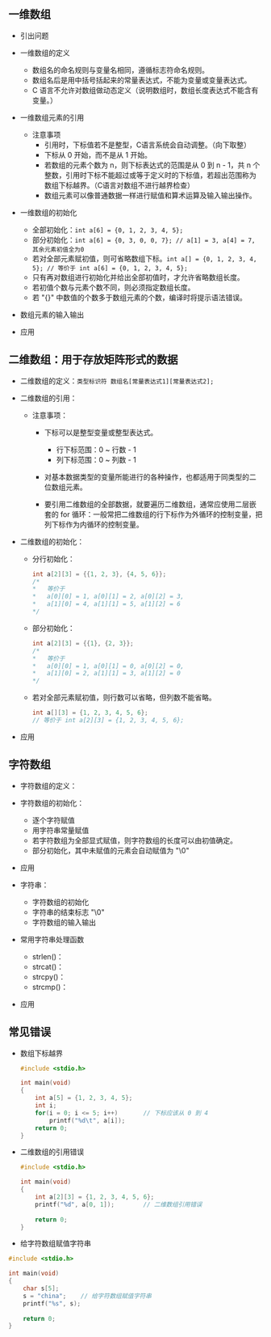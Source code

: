 ## 一维数组

- 引出问题
- 一维数组的定义
  - 数组名的命名规则与变量名相同，遵循标志符命名规则。
  - 数组名后是用中括号括起来的常量表达式，不能为变量或变量表达式。
  - C 语言不允许对数组做动态定义（说明数组时，数组长度表达式不能含有变量。）

- 一维数组元素的引用
  - 注意事项
    - 引用时，下标值若不是整型，C语言系统会自动调整。（向下取整）
    - 下标从 0 开始，而不是从 1 开始。
    - 若数组的元素个数为 n，则下标表达式的范围是从 0 到 n - 1，共 n 个整数，引用时下标不能超过或等于定义时的下标值，若超出范围称为数组下标越界。（C语言对数组不进行越界检查）
    - 数组元素可以像普通数据一样进行赋值和算术运算及输入输出操作。

- 一维数组的初始化
  - 全部初始化：`int a[6] = {0, 1, 2, 3, 4, 5};`
  - 部分初始化：`int a[6] = {0, 3, 0, 0, 7}; // a[1] = 3, a[4] = 7, 其余元素初值全为0  `
  - 若对全部元素赋初值，则可省略数组下标。`int a[] = {0, 1, 2, 3, 4, 5}; // 等价于 int a[6] = {0, 1, 2, 3, 4, 5}; `
  - 只有再对数组进行初始化并给出全部初值时，才允许省略数组长度。
  - 若初值个数与元素个数不同，则必须指定数组长度。
  - 若 "{}" 中数值的个数多于数组元素的个数，编译时将提示语法错误。

- 数组元素的输入输出
- 应用

## 二维数组：用于存放矩阵形式的数据

- 二维数组的定义：`类型标识符 数组名[常量表达式1][常量表达式2];`

- 二维数组的引用：

  - 注意事项：
    - 下标可以是整型变量或整型表达式。
      - 行下标范围：0 ~ 行数 - 1
      - 列下标范围：0 ~ 列数 - 1

    - 对基本数据类型的变量所能进行的各种操作，也都适用于同类型的二位数组元素。
    - 要引用二维数组的全部数据，就要遍历二维数组，通常应使用二层嵌套的 for 循环：一般常把二维数组的行下标作为外循环的控制变量，把列下标作为内循环的控制变量。

- 二维数组的初始化：

  - 分行初始化：

    ```c
    int a[2][3] = {{1, 2, 3}, {4, 5, 6}};
    /*
    *	等价于
    *	a[0][0] = 1, a[0][1] = 2, a[0][2] = 3, 
    *	a[1][0] = 4, a[1][1] = 5, a[1][2] = 6
    */
    ```

  - 部分初始化：

    ```c
    int a[2][3] = {{1}, {2, 3}}; 
    /*
    *	等价于 
    *	a[0][0] = 1, a[0][1] = 0, a[0][2] = 0, 
    *	a[1][0] = 2, a[1][1] = 3, a[1][2] = 0
    */
    ```

  - 若对全部元素赋初值，则行数可以省略，但列数不能省略。

    ```c
    int a[][3] = {1, 2, 3, 4, 5, 6}; 
    // 等价于 int a[2][3] = {1, 2, 3, 4, 5, 6};
    ```

- 应用

## 字符数组

- 字符数组的定义：
- 字符数组的初始化：
  - 逐个字符赋值
  - 用字符串常量赋值
  - 若字符数组为全部显式赋值，则字符数组的长度可以由初值确定。
  - 部分初始化，其中未赋值的元素会自动赋值为 "\0"

- 应用
- 字符串：
  - 字符数组的初始化
  - 字符串的结束标志 "\0"
  - 字符数组的输入输出

- 常用字符串处理函数
  - strlen()：
  - strcat()：
  - strcpy()：
  - strcmp()：
- 应用

## 常见错误

- 数组下标越界

  ```c
  #include <stdio.h>
  
  int main(void)
  {
      int a[5] = {1, 2, 3, 4, 5};
      int i;
      for(i = 0; i <= 5; i++)		// 下标应该从 0 到 4
          printf("%d\t", a[i]);
      return 0;
  }
  ```

- 二维数组的引用错误

  ```c
  #include <stdio.h>
  
  int main(void)
  {
      int a[2][3] = {1, 2, 3, 4, 5, 6};
      printf("%d", a[0, 1]);		// 二维数组引用错误
      
      return 0;
  }
  ```

- 给字符数组赋值字符串

```c
#include <stdio.h>

int main(void)
{
    char s[5];
    s = "china";	// 给字符数组赋值字符串
    printf("%s", s);
    
    return 0;
}
```

